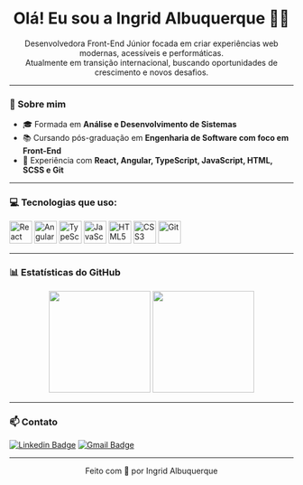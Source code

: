 <h1 align="center">Olá! Eu sou a Ingrid Albuquerque 👩‍💻</h1>

<p align="center">
Desenvolvedora Front-End Júnior focada em criar experiências web modernas, acessíveis e performáticas.<br/>
Atualmente em transição internacional, buscando oportunidades de crescimento e novos desafios.
</p>

---

### 🚀 Sobre mim

- 🎓 Formada em **Análise e Desenvolvimento de Sistemas**
- 📚 Cursando pós-graduação em **Engenharia de Software com foco em Front-End**
- 💼 Experiência com **React, Angular, TypeScript, JavaScript, HTML, SCSS e Git**

---

### 💻 Tecnologias que uso:

<p align="left">
  <img src="https://cdn.jsdelivr.net/gh/devicons/devicon/icons/react/react-original.svg" height="40" alt="React" />
  <img src="https://cdn.jsdelivr.net/gh/devicons/devicon/icons/angularjs/angularjs-original.svg" height="40" alt="Angular" />
  <img src="https://cdn.jsdelivr.net/gh/devicons/devicon/icons/typescript/typescript-original.svg" height="40" alt="TypeScript" />
  <img src="https://cdn.jsdelivr.net/gh/devicons/devicon/icons/javascript/javascript-original.svg" height="40" alt="JavaScript" />
  <img src="https://cdn.jsdelivr.net/gh/devicons/devicon/icons/html5/html5-original.svg" height="40" alt="HTML5" />
  <img src="https://cdn.jsdelivr.net/gh/devicons/devicon/icons/css3/css3-original.svg" height="40" alt="CSS3" />
  <img src="https://cdn.jsdelivr.net/gh/devicons/devicon/icons/git/git-original.svg" height="40" alt="Git" />
</p>

---

### 📊 Estatísticas do GitHub

<div align="center">
  <img height="180em" src="https://github-readme-stats.vercel.app/api?username=Ingrid-end&show_icons=true&theme=default" />
  <img height="180em" src="https://github-readme-stats.vercel.app/api/top-langs/?username=Ingrid-end&layout=compact&theme=default" />
</div>

---

### 📫 Contato

[![Linkedin Badge](https://img.shields.io/badge/-Ingrid%20Albuquerque-blue?style=flat-square&logo=Linkedin&logoColor=white&link=https://www.linkedin.com/in/ingrid-albuquerque-lima/)](https://www.linkedin.com/in/ingrid-albuquerque-lima/)
[![Gmail Badge](https://img.shields.io/badge/-Email-red?style=flat-square&logo=Gmail&logoColor=white&link=mailto:ingrid.seuemail@gmail.com)](mailto:ingrid.seuemail@gmail.com)

---

<p align="center">
Feito com 💙 por Ingrid Albuquerque
</p>
